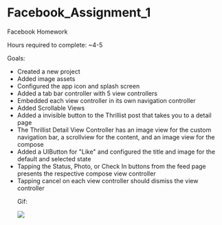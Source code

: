 Facebook_Assignment_1
=====================

Facebook Homework

Hours required to complete: ~4-5

Goals:
<ul>
<li>Created a new project</li>
<li>Added image assets</li>
<li>Configured the app icon and splash screen</li>
<li>Added a tab bar controller with 5 view controllers</li>
<li>Embedded each view controller in its own navigation controller </li>
<li>Added Scrollable Views</li>
<li>Added a invisible button to the Thrillist post that takes you to a detail page</li>
<li>The Thrillist Detail View Controller has an image view for the custom navigation bar, a scrollview for the content, and an image view for the compose</li>
<li>Added a UIButton for "Like" and configured the title and image for the default and selected state</li>
<li>Tapping the Status, Photo, or Check In buttons from the feed page presents the respective compose view controller</li>
<li>Tapping cancel on each view controller should dismiss the view controller</li>

Gif:

<img src="https://raw.githubusercontent.com/asianxjay/Facebook_Assignment_1/master/Facebook_HW_1.gif">
